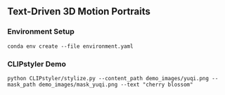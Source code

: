 ## Text-Driven 3D Motion Portraits

### Environment Setup
```
conda env create --file environment.yaml
```

### CLIPstyler Demo
```
python CLIPstyler/stylize.py --content_path demo_images/yuqi.png --mask_path demo_images/mask_yuqi.png --text "cherry blossom"
```